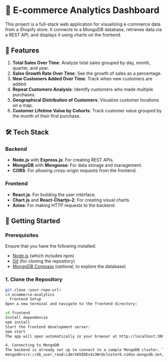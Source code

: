 # 🛒 E-commerce Analytics Dashboard

This project is a full-stack web application for visualizing e-commerce data from a Shopify store. It connects to a MongoDB database, retrieves data via a REST API, and displays it using charts on the frontend.

## 🌟 Features
1. **Total Sales Over Time**: Analyze total sales grouped by day, month, quarter, and year.
2. **Sales Growth Rate Over Time**: See the growth of sales as a percentage.
3. **New Customers Added Over Time**: Track when new customers are added.
4. **Repeat Customers Analysis**: Identify customers who made multiple purchases.
5. **Geographical Distribution of Customers**: Visualize customer locations on a map.
6. **Customer Lifetime Value by Cohorts**: Track customer value grouped by the month of their first purchase.

## 🛠 Tech Stack
### Backend
- **Node.js** with **Express.js**: For creating REST APIs.
- **MongoDB** with **Mongoose**: For data storage and management.
- **CORS**: For allowing cross-origin requests from the frontend.

### Frontend
- **React.js**: For building the user interface.
- **Chart.js** and **React-Chartjs-2**: For creating visual charts.
- **Axios**: For making HTTP requests to the backend.

## 🚀 Getting Started

### Prerequisites
Ensure that you have the following installed:
- [Node.js](https://nodejs.org/) (which includes npm)
- [Git](https://git-scm.com/) (for cloning the repository)
- [MongoDB Compass](https://www.mongodb.com/products/compass) (optional, to explore the database)

### 1. Clone the Repository
```bash
git clone <your-repo-url>
cd ecommerce-analytics
. Frontend Setup
Open a new terminal and navigate to the frontend directory:

cd frontend
Install dependencie
npm install
Start the frontend development server:
npm start
The app will open automatically in your browser at http://localhost:3000.

4. Connecting to MongoDB
The backend is already set up to connect to a sample MongoDB cluster. The connection string is:
mongodb+srv://db_user_read:LdmrVA5EDEv4z3Wr@cluster0.n10ox.mongodb.net/RQ_Analytics?
